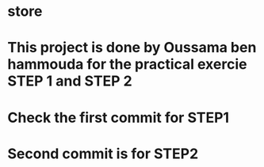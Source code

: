 # store
# This project is done by Oussama ben hammouda for the practical exercie STEP 1 and STEP 2
# Check the first commit for STEP1
# Second commit is for STEP2
